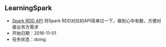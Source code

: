 ## LearningSpark
- [Spark RDD API](https://github.com/SkSpark/LearningSpark/blob/master/Spark%20API.md)
将Spark RDD对应的API简单过一下，做到心中有数，方便对接业务方需求
- 开始日期：2016-11-01
- 任务状态：doing
